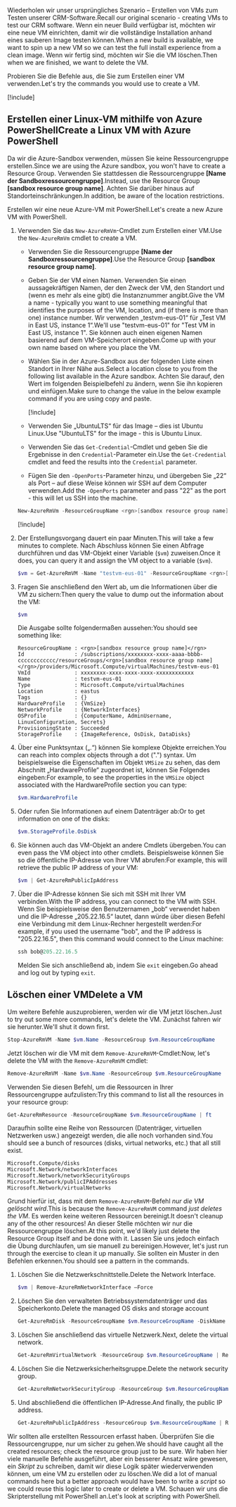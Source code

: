 <span data-ttu-id="af0ef-101">Wiederholen wir unser ursprüngliches Szenario – Erstellen von VMs zum Testen unserer CRM-Software.</span><span class="sxs-lookup"><span data-stu-id="af0ef-101">Recall our original scenario - creating VMs to test our CRM software.</span></span> <span data-ttu-id="af0ef-102">Wenn ein neuer Build verfügbar ist, möchten wir eine neue VM einrichten, damit wir die vollständige Installation anhand eines sauberen Image testen können.</span><span class="sxs-lookup"><span data-stu-id="af0ef-102">When a new build is available, we want to spin up a new VM so we can test the full install experience from a clean image.</span></span> <span data-ttu-id="af0ef-103">Wenn wir fertig sind, möchten wir Sie die VM löschen.</span><span class="sxs-lookup"><span data-stu-id="af0ef-103">Then when we are finished, we want to delete the VM.</span></span>

<span data-ttu-id="af0ef-104">Probieren Sie die Befehle aus, die Sie zum Erstellen einer VM verwenden.</span><span class="sxs-lookup"><span data-stu-id="af0ef-104">Let's try the commands you would use to create a VM.</span></span>

<!-- Activate the sandbox -->
[!include[](../../../includes/azure-sandbox-activate.md)]

## <a name="create-a-linux-vm-with-azure-powershell"></a><span data-ttu-id="af0ef-105">Erstellen einer Linux-VM mithilfe von Azure PowerShell</span><span class="sxs-lookup"><span data-stu-id="af0ef-105">Create a Linux VM with Azure PowerShell</span></span>

<span data-ttu-id="af0ef-106">Da wir die Azure-Sandbox verwenden, müssen Sie keine Ressourcengruppe erstellen.</span><span class="sxs-lookup"><span data-stu-id="af0ef-106">Since we are using the Azure sandbox, you won't have to create a Resource Group.</span></span> <span data-ttu-id="af0ef-107">Verwenden Sie stattdessen die Ressourcengruppe **<rgn>[Name der Sandboxressourcengruppe]</rgn>**.</span><span class="sxs-lookup"><span data-stu-id="af0ef-107">Instead, use the Resource Group **<rgn>[sandbox resource group name]</rgn>**.</span></span> <span data-ttu-id="af0ef-108">Achten Sie darüber hinaus auf Standorteinschränkungen.</span><span class="sxs-lookup"><span data-stu-id="af0ef-108">In addition, be aware of the location restrictions.</span></span>

<span data-ttu-id="af0ef-109">Erstellen wir eine neue Azure-VM mit PowerShell.</span><span class="sxs-lookup"><span data-stu-id="af0ef-109">Let's create a new Azure VM with PowerShell.</span></span>

1. <span data-ttu-id="af0ef-110">Verwenden Sie das `New-AzureRmVm`-Cmdlet zum Erstellen einer VM.</span><span class="sxs-lookup"><span data-stu-id="af0ef-110">Use the `New-AzureRmVm` cmdlet to create a VM.</span></span>
    - <span data-ttu-id="af0ef-111">Verwenden Sie die Ressourcengruppe **<rgn>[Name der Sandboxressourcengruppe]</rgn>**.</span><span class="sxs-lookup"><span data-stu-id="af0ef-111">Use the Resource Group **<rgn>[sandbox resource group name]</rgn>**.</span></span>
    - <span data-ttu-id="af0ef-112">Geben Sie der VM einen Namen. Verwenden Sie einen aussagekräftigen Namen, der den Zweck der VM, den Standort und (wenn es mehr als eine gibt) die Instanznummer angibt.</span><span class="sxs-lookup"><span data-stu-id="af0ef-112">Give the VM a name - typically you want to use something meaningful that identifies the purposes of the VM, location, and (if there is more than one) instance number.</span></span> <span data-ttu-id="af0ef-113">Wir verwenden „testvm-eus-01“ für „Test VM in East US, instance 1“.</span><span class="sxs-lookup"><span data-stu-id="af0ef-113">We'll use "testvm-eus-01" for "Test VM in East US, instance 1".</span></span> <span data-ttu-id="af0ef-114">Sie können auch einen eigenen Namen basierend auf dem VM-Speicherort eingeben.</span><span class="sxs-lookup"><span data-stu-id="af0ef-114">Come up with your own name based on where you place the VM.</span></span>
    - <span data-ttu-id="af0ef-115">Wählen Sie in der Azure-Sandbox aus der folgenden Liste einen Standort in Ihrer Nähe aus.</span><span class="sxs-lookup"><span data-stu-id="af0ef-115">Select a location close to you from the following list available in the Azure sandbox.</span></span> <span data-ttu-id="af0ef-116">Achten Sie darauf, den Wert im folgenden Beispielbefehl zu ändern, wenn Sie ihn kopieren und einfügen.</span><span class="sxs-lookup"><span data-stu-id="af0ef-116">Make sure to change the value in the below example command if you are using copy and paste.</span></span>

        [!include[](../../../includes/azure-sandbox-regions-note.md)]

    - <span data-ttu-id="af0ef-117">Verwenden Sie „UbuntuLTS“ für das Image – dies ist Ubuntu Linux.</span><span class="sxs-lookup"><span data-stu-id="af0ef-117">Use "UbuntuLTS" for the image - this is Ubuntu Linux.</span></span>
    - <span data-ttu-id="af0ef-118">Verwenden Sie das `Get-Credential`-Cmdlet und geben Sie die Ergebnisse in den `Credential`-Parameter ein.</span><span class="sxs-lookup"><span data-stu-id="af0ef-118">Use the `Get-Credential` cmdlet and feed the results into the `Credential` parameter.</span></span>
    - <span data-ttu-id="af0ef-119">Fügen Sie den `-OpenPorts`-Parameter hinzu, und übergeben Sie „22“ als Port – auf diese Weise können wir SSH auf dem Computer verwenden.</span><span class="sxs-lookup"><span data-stu-id="af0ef-119">Add the `-OpenPorts` parameter and pass "22" as the port - this will let us SSH into the machine.</span></span>
 
    ```powershell
    New-AzureRmVm -ResourceGroupName <rgn>[sandbox resource group name]</rgn> -Name "testvm-eus-01" -Credential (Get-Credential) -Location "East US" -Image UbuntuLTS -OpenPorts 22
    ```

    [!include[](../../../includes/azure-cloudshell-copy-paste-tip.md)]
    
1. <span data-ttu-id="af0ef-120">Der Erstellungsvorgang dauert ein paar Minuten.</span><span class="sxs-lookup"><span data-stu-id="af0ef-120">This will take a few minutes to complete.</span></span> <span data-ttu-id="af0ef-121">Nach Abschluss können Sie einen Abfrage durchführen und das VM-Objekt einer Variable (`$vm`) zuweisen.</span><span class="sxs-lookup"><span data-stu-id="af0ef-121">Once it does, you can query it and assign the VM object to a variable (`$vm`).</span></span>

    ```powershell
    $vm = Get-AzureRmVM -Name "testvm-eus-01" -ResourceGroupName <rgn>[sandbox resource group name]</rgn>
    ```
    
1. <span data-ttu-id="af0ef-122">Fragen Sie anschließend den Wert ab, um die Informationen über die VM zu sichern:</span><span class="sxs-lookup"><span data-stu-id="af0ef-122">Then query the value to dump out the information about the VM:</span></span>

    ```powershell
    $vm
    ```

    <span data-ttu-id="af0ef-123">Die Ausgabe sollte folgendermaßen aussehen:</span><span class="sxs-lookup"><span data-stu-id="af0ef-123">You should see something like:</span></span>

    ```output
    ResourceGroupName : <rgn>[sandbox resource group name]</rgn>
    Id                : /subscriptions/xxxxxxxx-xxxx-aaaa-bbbb-cccccccccccc/resourceGroups/<rgn>[sandbox resource group name]</rgn>/providers/Microsoft.Compute/virtualMachines/testvm-eus-01
    VmId              : xxxxxxxx-xxxx-xxxx-xxxx-xxxxxxxxxxxx
    Name              : testvm-eus-01
    Type              : Microsoft.Compute/virtualMachines
    Location          : eastus
    Tags              : {}
    HardwareProfile   : {VmSize}
    NetworkProfile    : {NetworkInterfaces}
    OSProfile         : {ComputerName, AdminUsername, LinuxConfiguration, Secrets}
    ProvisioningState : Succeeded
    StorageProfile    : {ImageReference, OsDisk, DataDisks}
    ```
    
1. <span data-ttu-id="af0ef-124">Über eine Punktsyntax („.“) können Sie komplexe Objekte erreichen.</span><span class="sxs-lookup"><span data-stu-id="af0ef-124">You can reach into complex objects through a dot (".") syntax.</span></span> <span data-ttu-id="af0ef-125">Um beispielsweise die Eigenschaften im Objekt `VMSize` zu sehen, das dem Abschnitt „HardwareProfile“ zugeordnet ist, können Sie Folgendes eingeben:</span><span class="sxs-lookup"><span data-stu-id="af0ef-125">For example, to see the properties in the `VMSize` object associated with the HardwareProfile section you can type:</span></span>

    ```powershell
    $vm.HardwareProfile
    ```

1. <span data-ttu-id="af0ef-126">Oder rufen Sie Informationen auf einem Datenträger ab:</span><span class="sxs-lookup"><span data-stu-id="af0ef-126">Or to get information on one of the disks:</span></span>

    ```powershell
    $vm.StorageProfile.OsDisk
    ```

1. <span data-ttu-id="af0ef-127">Sie können auch das VM-Objekt an andere Cmdlets übergeben.</span><span class="sxs-lookup"><span data-stu-id="af0ef-127">You can even pass the VM object into other cmdlets.</span></span> <span data-ttu-id="af0ef-128">Beispielsweise können Sie so die öffentliche IP-Adresse von Ihrer VM abrufen:</span><span class="sxs-lookup"><span data-stu-id="af0ef-128">For example, this will retrieve the public IP address of your VM:</span></span>

    ```powershell
    $vm | Get-AzureRmPublicIpAddress
    ```

1. <span data-ttu-id="af0ef-129">Über die IP-Adresse können Sie sich mit SSH mit Ihrer VM verbinden.</span><span class="sxs-lookup"><span data-stu-id="af0ef-129">With the IP address, you can connect to the VM with SSH.</span></span> <span data-ttu-id="af0ef-130">Wenn Sie beispielsweise den Benutzernamen „bob“ verwendet haben und die IP-Adresse „205.22.16.5“ lautet, dann würde über diesen Befehl eine Verbindung mit dem Linux-Rechner hergestellt werden:</span><span class="sxs-lookup"><span data-stu-id="af0ef-130">For example, if you used the username "bob", and the IP address is "205.22.16.5", then this command would connect to the Linux machine:</span></span>

    ```powershell
    ssh bob@205.22.16.5
    ```

    <span data-ttu-id="af0ef-131">Melden Sie sich anschließend ab, indem Sie `exit` eingeben.</span><span class="sxs-lookup"><span data-stu-id="af0ef-131">Go ahead and log out by typing `exit`.</span></span>


## <a name="delete-a-vm"></a><span data-ttu-id="af0ef-132">Löschen einer VM</span><span class="sxs-lookup"><span data-stu-id="af0ef-132">Delete a VM</span></span>

<span data-ttu-id="af0ef-133">Um weitere Befehle auszuprobieren, werden wir die VM jetzt löschen.</span><span class="sxs-lookup"><span data-stu-id="af0ef-133">Just to try out some more commands, let's delete the VM.</span></span> <span data-ttu-id="af0ef-134">Zunächst fahren wir sie herunter.</span><span class="sxs-lookup"><span data-stu-id="af0ef-134">We'll shut it down first.</span></span>

```powershell
Stop-AzureRmVM -Name $vm.Name -ResourceGroup $vm.ResourceGroupName
```

<span data-ttu-id="af0ef-135">Jetzt löschen wir die VM mit dem `Remove-AzureRmVM`-Cmdlet:</span><span class="sxs-lookup"><span data-stu-id="af0ef-135">Now, let's delete the VM with the `Remove-AzureRmVM` cmdlet:</span></span>

```powershell
Remove-AzureRmVM -Name $vm.Name -ResourceGroup $vm.ResourceGroupName
```

<span data-ttu-id="af0ef-136">Verwenden Sie diesen Befehl, um die Ressourcen in Ihrer Ressourcengruppe aufzulisten:</span><span class="sxs-lookup"><span data-stu-id="af0ef-136">Try this command to list all the resources in your resource group:</span></span>

```powershell
Get-AzureRmResource -ResourceGroupName $vm.ResourceGroupName | ft
```

<span data-ttu-id="af0ef-137">Daraufhin sollte eine Reihe von Ressourcen (Datenträger, virtuellen Netzwerken usw.) angezeigt werden, die alle noch vorhanden sind.</span><span class="sxs-lookup"><span data-stu-id="af0ef-137">You should see a bunch of resources (disks, virtual networks, etc.) that all still exist.</span></span> 

```output
Microsoft.Compute/disks
Microsoft.Network/networkInterfaces
Microsoft.Network/networkSecurityGroups
Microsoft.Network/publicIPAddresses
Microsoft.Network/virtualNetworks
```

<span data-ttu-id="af0ef-138">Grund hierfür ist, dass mit dem `Remove-AzureRmVM`-Befehl _nur die VM gelöscht wird_.</span><span class="sxs-lookup"><span data-stu-id="af0ef-138">This is because the `Remove-AzureRmVM` command _just deletes the VM_.</span></span> <span data-ttu-id="af0ef-139">Es werden keine weiteren Ressourcen bereinigt.</span><span class="sxs-lookup"><span data-stu-id="af0ef-139">It doesn't cleanup any of the other resources!</span></span> <span data-ttu-id="af0ef-140">An dieser Stelle möchten wir nur die Ressourcengruppe löschen.</span><span class="sxs-lookup"><span data-stu-id="af0ef-140">At this point, we'd likely just delete the Resource Group itself and be done with it.</span></span> <span data-ttu-id="af0ef-141">Lassen Sie uns jedoch einfach die Übung durchlaufen, um sie manuell zu bereinigen.</span><span class="sxs-lookup"><span data-stu-id="af0ef-141">However, let's just run through the exercise to clean it up manually.</span></span> <span data-ttu-id="af0ef-142">Sie sollten ein Muster in den Befehlen erkennen.</span><span class="sxs-lookup"><span data-stu-id="af0ef-142">You should see a pattern in the commands.</span></span>

1. <span data-ttu-id="af0ef-143">Löschen Sie die Netzwerkschnittstelle.</span><span class="sxs-lookup"><span data-stu-id="af0ef-143">Delete the Network Interface.</span></span>

    ```powershell
    $vm | Remove-AzureRmNetworkInterface –Force
    ```
    
1. <span data-ttu-id="af0ef-144">Löschen Sie den verwalteten Betriebssystemdatenträger und das Speicherkonto.</span><span class="sxs-lookup"><span data-stu-id="af0ef-144">Delete the managed OS disks and storage account</span></span>

    ```powershell
    Get-AzureRmDisk -ResourceGroupName $vm.ResourceGroupName -DiskName $vm.StorageProfile.OSDisk.Name | Remove-AzureRmDisk -Force
    ```

1. <span data-ttu-id="af0ef-145">Löschen Sie anschließend das virtuelle Netzwerk.</span><span class="sxs-lookup"><span data-stu-id="af0ef-145">Next, delete the virtual network.</span></span>

    ```powershell
    Get-AzureRmVirtualNetwork -ResourceGroup $vm.ResourceGroupName | Remove-AzureRmVirtualNetwork -Force
    ```

1. <span data-ttu-id="af0ef-146">Löschen Sie die Netzwerksicherheitsgruppe.</span><span class="sxs-lookup"><span data-stu-id="af0ef-146">Delete the network security group.</span></span>

    ```powershell
    Get-AzureRmNetworkSecurityGroup -ResourceGroup $vm.ResourceGroupName | Remove-AzureRmNetworkSecurityGroup -Force
    ```

1. <span data-ttu-id="af0ef-147">Und abschließend die öffentlichen IP-Adresse.</span><span class="sxs-lookup"><span data-stu-id="af0ef-147">And finally, the public IP address.</span></span>

    ```powershell
    Get-AzureRmPublicIpAddress -ResourceGroup $vm.ResourceGroupName | Remove-AzureRmPublicIpAddress -Force
    ```

<span data-ttu-id="af0ef-148">Wir sollten alle erstellten Ressourcen erfasst haben. Überprüfen Sie die Ressourcengruppe, nur um sicher zu gehen.</span><span class="sxs-lookup"><span data-stu-id="af0ef-148">We should have caught all the created resources; check the resource group just to be sure.</span></span> <span data-ttu-id="af0ef-149">Wir haben hier viele manuelle Befehle ausgeführt, aber ein besserer Ansatz wäre gewesen, ein _Skript_ zu schreiben, damit wir diese Logik später wiederverwenden können, um eine VM zu erstellen oder zu löschen.</span><span class="sxs-lookup"><span data-stu-id="af0ef-149">We did a lot of manual commands here but a better approach would have been to write a _script_ so we could reuse this logic later to create or delete a VM.</span></span> <span data-ttu-id="af0ef-150">Schauen wir uns die Skripterstellung mit PowerShell an.</span><span class="sxs-lookup"><span data-stu-id="af0ef-150">Let's look at scripting with PowerShell.</span></span>